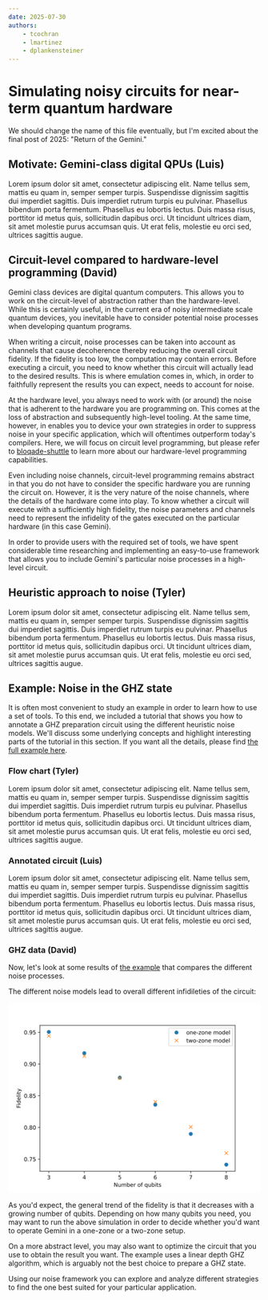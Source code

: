 ```yaml
---
date: 2025-07-30
authors:
    - tcochran
    - lmartinez
    - dplankensteiner
---
```

# Simulating noisy circuits for near-term quantum hardware

We should change the name of this file eventually, but I'm excited about the final post of 2025: "Return of the Gemini."

## Motivate: Gemini-class digital QPUs (Luis)

Lorem ipsum dolor sit amet, consectetur adipiscing elit. Name tellus sem, mattis eu quam in, semper semper turpis. Suspendisse dignissim sagittis dui imperdiet sagittis. Duis imperdiet rutrum turpis eu pulvinar. Phasellus bibendum porta fermentum. Phasellus eu lobortis lectus. Duis massa risus, porttitor id metus quis, sollicitudin dapibus orci. Ut tincidunt ultrices diam, sit amet molestie purus accumsan quis. Ut erat felis, molestie eu orci sed, ultrices sagittis augue.

## Circuit-level compared to hardware-level programming (David)

Gemini class devices are digital quantum computers.
This allows you to work on the circuit-level of abstraction rather than the hardware-level.
While this is certainly useful, in the current era of noisy intermediate scale quantum devices, you inevitable have to consider potential noise processes when developing quantum programs.

When writing a circuit, noise processes can be taken into account as channels that cause decoherence thereby reducing the overall circuit fidelity.
If the fidelity is too low, the computation may contain errors.
Before executing a circuit, you need to know whether this circuit will actually lead to the desired results.
This is where emulation comes in, which, in order to faithfully represent the results you can expect, needs to account for noise.

At the hardware level, you always need to work with (or around) the noise that is adherent to the hardware you are programming on.
This comes at the loss of abstraction and subsequently high-level tooling.
At the same time, however, in enables you to device your own strategies in order to suppress noise in your specific application, which will oftentimes outperform today's compilers.
Here, we will focus on circuit level programming, but please refer to [bloqade-shuttle](https://queracomputing.github.io/bloqade-shuttle/dev/) to learn more about our hardware-level programming capabilities.

Even including noise channels, circuit-level programming remains abstract in that you do not have to consider the specific hardware you are running the circuit on.
However, it is the very nature of the noise channels, where the details of the hardware come into play.
To know whether a circuit will execute with a sufficiently high fidelity, the noise parameters and channels need to represent the infidelity of the gates executed on the particular hardware (in this case Gemini).

In order to provide users with the required set of tools, we have spent considerable time researching and implementing an easy-to-use framework that allows you to include Gemini's particular noise processes in a high-level circuit.

## Heuristic approach to noise (Tyler)

Lorem ipsum dolor sit amet, consectetur adipiscing elit. Name tellus sem, mattis eu quam in, semper semper turpis. Suspendisse dignissim sagittis dui imperdiet sagittis. Duis imperdiet rutrum turpis eu pulvinar. Phasellus bibendum porta fermentum. Phasellus eu lobortis lectus. Duis massa risus, porttitor id metus quis, sollicitudin dapibus orci. Ut tincidunt ultrices diam, sit amet molestie purus accumsan quis. Ut erat felis, molestie eu orci sed, ultrices sagittis augue.

## Example: Noise in the GHZ state

It is often most convenient to study an example in order to learn how to use a set of tools.
To this end, we included a tutorial that shows you how to annotate a GHZ preparation circuit using the different heuristic noise models.
We'll discuss some underlying concepts and highlight interesting parts of the tutorial in this section.
If you want all the details, please find [the full example here](../../../digital/examples/noisy_ghz.py).


### Flow chart (Tyler)

Lorem ipsum dolor sit amet, consectetur adipiscing elit. Name tellus sem, mattis eu quam in, semper semper turpis. Suspendisse dignissim sagittis dui imperdiet sagittis. Duis imperdiet rutrum turpis eu pulvinar. Phasellus bibendum porta fermentum. Phasellus eu lobortis lectus. Duis massa risus, porttitor id metus quis, sollicitudin dapibus orci. Ut tincidunt ultrices diam, sit amet molestie purus accumsan quis. Ut erat felis, molestie eu orci sed, ultrices sagittis augue.

### Annotated circuit (Luis)

Lorem ipsum dolor sit amet, consectetur adipiscing elit. Name tellus sem, mattis eu quam in, semper semper turpis. Suspendisse dignissim sagittis dui imperdiet sagittis. Duis imperdiet rutrum turpis eu pulvinar. Phasellus bibendum porta fermentum. Phasellus eu lobortis lectus. Duis massa risus, porttitor id metus quis, sollicitudin dapibus orci. Ut tincidunt ultrices diam, sit amet molestie purus accumsan quis. Ut erat felis, molestie eu orci sed, ultrices sagittis augue.

### GHZ data (David)

Now, let's look at some results of [the example](../../../digital/examples/noisy_ghz.py) that compares the different noise processes.

The different noise models lead to overall different infidileties of the circuit:

![GHZ circuit fidelity with different noise models](../../../digital/examples/noisy_ghz_fidelity.svg)

As you'd expect, the general trend of the fidelity is that it decreases with a growing number of qubits.
Depending on how many qubits you need, you may want to run the above simulation in order to decide whether you'd want to operate Gemini in a one-zone or a two-zone setup.

On a more abstract level, you may also want to optimize the circuit that you use to obtain the result you want.
The example uses a linear depth GHZ algorithm, which is arguably not the best choice to prepare a GHZ state.

Using our noise framework you can explore and analyze different strategies to find the one best suited for your particular application.
